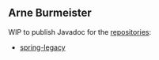 ## Arne Burmeister

WIP to publish Javadoc for the [repositories](https://github.com/aburmeis?tab=repositories):

* [spring-legacy](apidocs/spring-legacy/)
